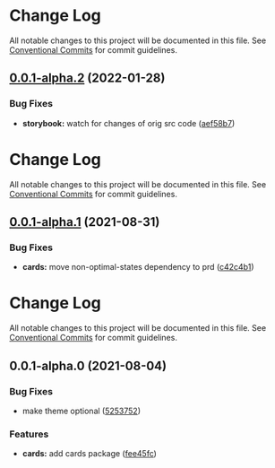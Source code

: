 # Change Log

All notable changes to this project will be documented in this file. See
[Conventional Commits](https://conventionalcommits.org) for commit guidelines.

## [0.0.1-alpha.2](https://gitlab.internal.upstreamsystems.com/GUI/ui-kit/compare/@ui-kit/cards@0.0.1-alpha.1...@ui-kit/cards@0.0.1-alpha.2) (2022-01-28)

### Bug Fixes

- **storybook:** watch for changes of orig src code
  ([aef58b7](https://gitlab.internal.upstreamsystems.com/GUI/ui-kit/commit/aef58b7efdfd15b4becf1331ed8ecbed4d2c4c46))

# Change Log

All notable changes to this project will be documented in this file. See
[Conventional Commits](https://conventionalcommits.org) for commit guidelines.

## [0.0.1-alpha.1](https://gitlab.internal.upstreamsystems.com/GUI/ui-kit/compare/@ui-kit/cards@0.0.1-alpha.0...@ui-kit/cards@0.0.1-alpha.1) (2021-08-31)

### Bug Fixes

- **cards:** move non-optimal-states dependency to prd
  ([c42c4b1](https://gitlab.internal.upstreamsystems.com/GUI/ui-kit/commit/c42c4b1eb46bdddf02e0b854679ed94c963bea34))

# Change Log

All notable changes to this project will be documented in this file. See
[Conventional Commits](https://conventionalcommits.org) for commit guidelines.

## 0.0.1-alpha.0 (2021-08-04)

### Bug Fixes

- make theme optional
  ([5253752](https://gitlab.internal.upstreamsystems.com/GUI/ui-kit/commit/5253752990d461f6de1aa2a6507d85501ec6c2e1))

### Features

- **cards:** add cards package
  ([fee45fc](https://gitlab.internal.upstreamsystems.com/GUI/ui-kit/commit/fee45fc80ff1ec8220f894677bfbe3427005f3cf))
